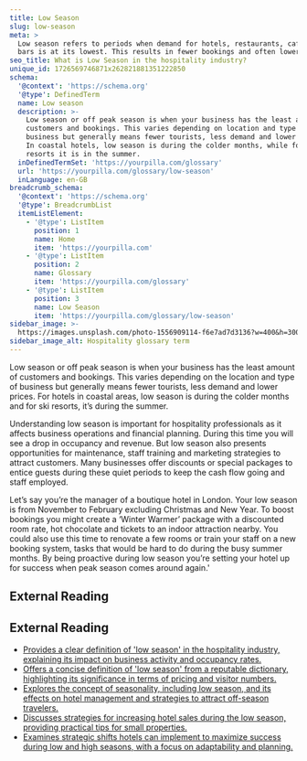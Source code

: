 ```yaml
---
title: Low Season
slug: low-season
meta: >
  Low season refers to periods when demand for hotels, restaurants, cafes, and
  bars is at its lowest. This results in fewer bookings and often lower prices.
seo_title: What is Low Season in the hospitality industry?
unique_id: 1726569746871x262821881351222850
schema:
  '@context': 'https://schema.org'
  '@type': DefinedTerm
  name: Low season
  description: >-
    Low season or off peak season is when your business has the least amount of
    customers and bookings. This varies depending on location and type of
    business but generally means fewer tourists, less demand and lower prices.
    In coastal hotels, low season is during the colder months, while for ski
    resorts it is in the summer.
  inDefinedTermSet: 'https://yourpilla.com/glossary'
  url: 'https://yourpilla.com/glossary/low-season'
  inLanguage: en-GB
breadcrumb_schema:
  '@context': 'https://schema.org'
  '@type': BreadcrumbList
  itemListElement:
    - '@type': ListItem
      position: 1
      name: Home
      item: 'https://yourpilla.com'
    - '@type': ListItem
      position: 2
      name: Glossary
      item: 'https://yourpilla.com/glossary'
    - '@type': ListItem
      position: 3
      name: Low Season
      item: 'https://yourpilla.com/glossary/low-season'
sidebar_image: >-
  https://images.unsplash.com/photo-1556909114-f6e7ad7d3136?w=400&h=300&fit=crop&auto=format
sidebar_image_alt: Hospitality glossary term
---
```


Low season or off peak season is when your business has the least amount of customers and bookings. This varies depending on the location and type of business but generally means fewer tourists, less demand and lower prices. For hotels in coastal areas, low season is during the colder months and for ski resorts, it’s during the summer.

Understanding low season is important for hospitality professionals as it affects business operations and financial planning. During this time you will see a drop in occupancy and revenue. But low season also presents opportunities for maintenance, staff training and marketing strategies to attract customers. Many businesses offer discounts or special packages to entice guests during these quiet periods to keep the cash flow going and staff employed.

Let’s say you’re the manager of a boutique hotel in London. Your low season is from November to February excluding Christmas and New Year. To boost bookings you might create a ‘Winter Warmer’ package with a discounted room rate, hot chocolate and tickets to an indoor attraction nearby. You could also use this time to renovate a few rooms or train your staff on a new booking system, tasks that would be hard to do during the busy summer months. By being proactive during low season you’re setting your hotel up for success when peak season comes around again.'

## External Reading



## External Reading

*   [Provides a clear definition of 'low season' in the hospitality industry, explaining its impact on business activity and occupancy rates.](https://chatlyn.com/en/glossary/low-season/)
*   [Offers a concise definition of 'low season' from a reputable dictionary, highlighting its significance in terms of pricing and visitor numbers.](https://dictionary.cambridge.org/us/dictionary/english/low-season)
*   [Explores the concept of seasonality, including low season, and its effects on hotel management and strategies to attract off-season travelers.](https://amenitiz.com/en/blog/the-effects-of-seasonality-on-the-hotel-industry/)
*   [Discusses strategies for increasing hotel sales during the low season, providing practical tips for small properties.](https://www.littlehotelier.com/blog/get-more-bookings/increase-sales-low-season-small-property/)
*   [Examines strategic shifts hotels can implement to maximize success during low and high seasons, with a focus on adaptability and planning.](https://hotelfriend.com/blogpost/strategic-shifts)
